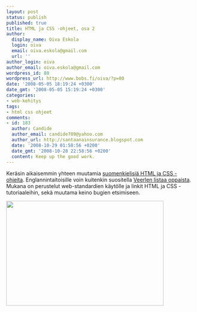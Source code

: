 ```yaml
---
layout: post
status: publish
published: true
title: HTML ja CSS -ohjeet, osa 2
author:
  display_name: Oiva Eskola
  login: oiva
  email: oiva.eskola@gmail.com
  url: ''
author_login: oiva
author_email: oiva.eskola@gmail.com
wordpress_id: 80
wordpress_url: http://www.bobs.fi/oiva/?p=80
date: '2008-05-05 18:19:24 +0300'
date_gmt: '2008-05-05 15:19:24 +0300'
categories:
- web-kehitys
tags:
- html css ohjeet
comments:
- id: 183
  author: Candide
  author_email: candide789@yahoo.com
  author_url: http://santaanainsurance.blogspot.com
  date: '2008-10-29 01:58:56 +0200'
  date_gmt: '2008-10-28 22:58:56 +0200'
  content: Keep up the good work.
---
```

<p>Ker&auml;sin aikaisemmin yhteen muutamia <a href="http://www.bobs.fi/oiva/2008/02/24/suomenkieliset-html-ja-css-ohjeet/">suomenkielisi&auml; HTML ja CSS -ohjeita</a>. Englannintaitoisille voin kuitenkin suositella <a href="http://veerle.duoh.com/blog/comments/starting_with_css_and_bug_fixing_tips/">Veerlen listaa oppaista</a>.  Mukana on perustelut web-standardien k&auml;yt&ouml;lle ja linkit HTML ja CSS -tutoriaaleihin, sek&auml; muutama keino bugien etsimiseen.</p>
<p><a href="{{ site.baseurl }}/images/2008/05/615962_230019631.jpg"><img class="aligncenter size-full wp-image-82" title="615962_230019631" src="{{ site.baseurl }}/images/2008/05/615962_230019631.jpg" alt="" width="420" height="280" /></a></p>
